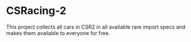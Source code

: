# CSRacing-2
This project collects all cars in CSR2 in all available rare import specs and makes them available to everyone for free.
